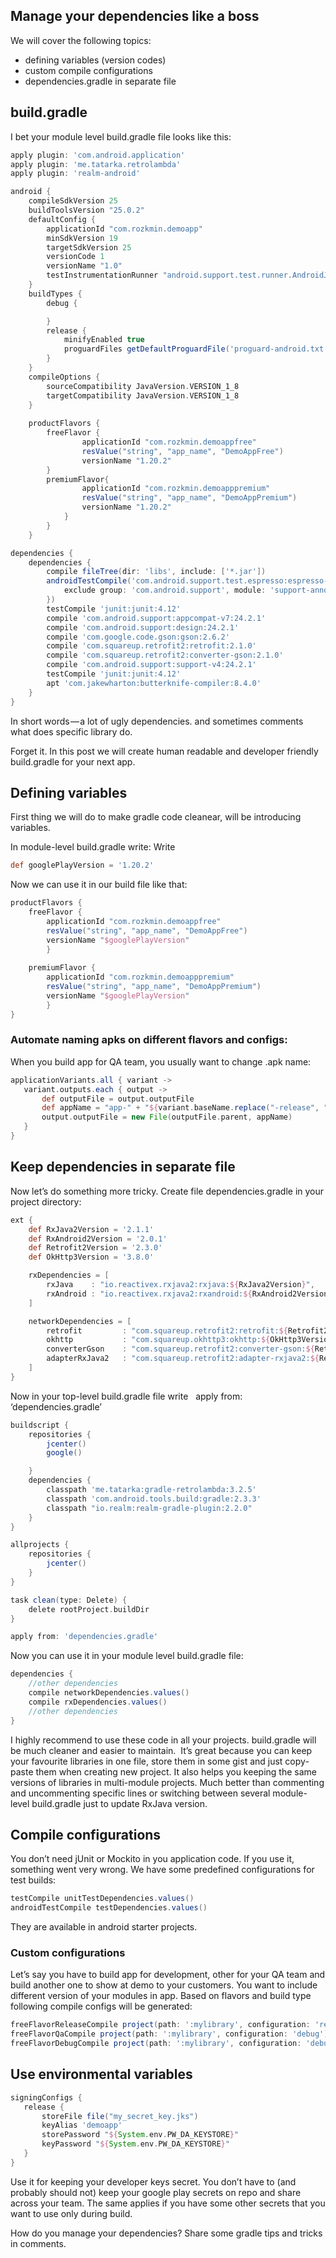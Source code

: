 ## Manage your dependencies like a boss

We will cover the following topics:

* defining variables (version codes)
* custom compile configurations
* dependencies.gradle in separate file

## build.gradle
I bet your module level build.gradle file looks like this:
 
```groovy
apply plugin: 'com.android.application'
apply plugin: 'me.tatarka.retrolambda'
apply plugin: 'realm-android'

android {
    compileSdkVersion 25
    buildToolsVersion "25.0.2"
    defaultConfig {
        applicationId "com.rozkmin.demoapp"
        minSdkVersion 19
        targetSdkVersion 25
        versionCode 1
        versionName "1.0"
        testInstrumentationRunner "android.support.test.runner.AndroidJUnitRunner"
    }
    buildTypes {
        debug {

        }
        release {
            minifyEnabled true
            proguardFiles getDefaultProguardFile('proguard-android.txt'), 'proguard-rules.pro'
        }
    }
    compileOptions {
        sourceCompatibility JavaVersion.VERSION_1_8
        targetCompatibility JavaVersion.VERSION_1_8
    }
    
    productFlavors {
        freeFlavor {
                applicationId "com.rozkmin.demoappfree"
                resValue("string", "app_name", "DemoAppFree")
                versionName "1.20.2"
        }
        premiumFlavor{
                applicationId "com.rozkmin.demoapppremium"
                resValue("string", "app_name", "DemoAppPremium")
                versionName "1.20.2" 
            }
        }
    }

dependencies {
    dependencies {
        compile fileTree(dir: 'libs', include: ['*.jar'])
        androidTestCompile('com.android.support.test.espresso:espresso-core:2.2.2', {
            exclude group: 'com.android.support', module: 'support-annotations'
        })
        testCompile 'junit:junit:4.12'
        compile 'com.android.support:appcompat-v7:24.2.1'
        compile 'com.android.support:design:24.2.1'
        compile 'com.google.code.gson:gson:2.6.2'
        compile 'com.squareup.retrofit2:retrofit:2.1.0'
        compile 'com.squareup.retrofit2:converter-gson:2.1.0'
        compile 'com.android.support:support-v4:24.2.1'
        testCompile 'junit:junit:4.12'
        apt 'com.jakewharton:butterknife-compiler:8.4.0'
    }
}

```

In short words — a lot of ugly dependencies. and sometimes comments what does specific library do.

Forget it. In this post we will create human readable and developer friendly build.gradle for your next app.

## Defining variables

First thing we will do to make gradle code cleanear, will be introducing variables.

In module-level build.gradle write:
Write 
```groovy
def googlePlayVersion = '1.20.2' 
```

Now we can use it in our build file like that:
```groovy
productFlavors {
    freeFlavor {
        applicationId "com.rozkmin.demoappfree"
        resValue("string", "app_name", "DemoAppFree")
        versionName "$googlePlayVersion"
        }
            
    premiumFlavor {
        applicationId "com.rozkmin.demoapppremium"
        resValue("string", "app_name", "DemoAppPremium")
        versionName "$googlePlayVersion"
        }
}
```

### Automate naming apks on different flavors and configs:
When you build app for QA team, you usually want to change .apk name:
```groovy
applicationVariants.all { variant ->
   variant.outputs.each { output ->
       def outputFile = output.outputFile
       def appName = "app-" + "${variant.baseName.replace("-release", "")}" + "_v" + "${variant.versionName}.apk"
       output.outputFile = new File(outputFile.parent, appName)
   }
}

```

## Keep dependencies in separate file
Now let’s do something more tricky. Create file dependencies.gradle in your project directory:
```groovy
ext {
    def RxJava2Version = '2.1.1'
    def RxAndroid2Version = '2.0.1'
    def Retrofit2Version = '2.3.0'
    def OkHttp3Version = '3.8.0'

    rxDependencies = [
        rxJava    : "io.reactivex.rxjava2:rxjava:${RxJava2Version}",
        rxAndroid : "io.reactivex.rxjava2:rxandroid:${RxAndroid2Version}",
    ]

    networkDependencies = [
        retrofit         : "com.squareup.retrofit2:retrofit:${Retrofit2Version}",
        okhttp           : "com.squareup.okhttp3:okhttp:${OkHttp3Version}",
        converterGson    : "com.squareup.retrofit2:converter-gson:${Retrofit2Version}",
        adapterRxJava2   : "com.squareup.retrofit2:adapter-rxjava2:${Retrofit2Version}"
    ]
}
```

Now in your top-level build.gradle file write
 
apply from: ‘dependencies.gradle’
```groovy
buildscript {
    repositories {
        jcenter()
        google()

    }
    dependencies {
        classpath 'me.tatarka:gradle-retrolambda:3.2.5'
        classpath 'com.android.tools.build:gradle:2.3.3'
        classpath "io.realm:realm-gradle-plugin:2.2.0"
    }
}

allprojects {
    repositories {
        jcenter()
    }
}

task clean(type: Delete) {
    delete rootProject.buildDir
}

apply from: 'dependencies.gradle'
```

Now you can use it in your module level build.gradle file:
```groovy
dependencies {
    //other dependencies
    compile networkDependencies.values()
    compile rxDependencies.values()
    //other dependencies
}
```

I highly recommend to use these code in all your projects. build.gradle will be much cleaner and easier to maintain. 
It’s great because you can keep your favourite libraries in one file, store them in some gist and just copy-paste them when creating new project. It also helps you keeping the same versions of libraries in multi-module projects. Much better than commenting and uncommenting specific lines or switching between several module-level build.gradle just to update RxJava version.

## Compile configurations
You don’t need jUnit or Mockito in you application code. If you use it, something went very wrong.
We have some predefined configurations for test builds:

```groovy
testCompile unitTestDependencies.values()
androidTestCompile testDependencies.values()
```
They are available in android starter projects.
### Custom configurations
Let’s say you have to build app for development, other for your QA team and build another one to show at demo to your customers. You want to include different version of your modules in app.
Based on flavors and build type following compile configs will be generated:

```groovy
freeFlavorReleaseCompile project(path: ':mylibrary', configuration: 'release')
freeFlavorQaCompile project(path: ':mylibrary', configuration: 'debug')
freeFlavorDebugCompile project(path: ':mylibrary', configuration: 'debug')

```


## Use environmental variables
```groovy
signingConfigs {
   release {
       storeFile file("my_secret_key.jks")
       keyAlias 'demoapp'
       storePassword "${System.env.PW_DA_KEYSTORE}"
       keyPassword "${System.env.PW_DA_KEYSTORE}"
   }
}
```

Use it for keeping your developer keys secret. You don’t have to (and probably should not) keep your google play secrets on repo and share across your team. The same applies if you have some other secrets that you want to use only during build.


How do you manage your dependencies? Share some gradle tips and tricks in comments.